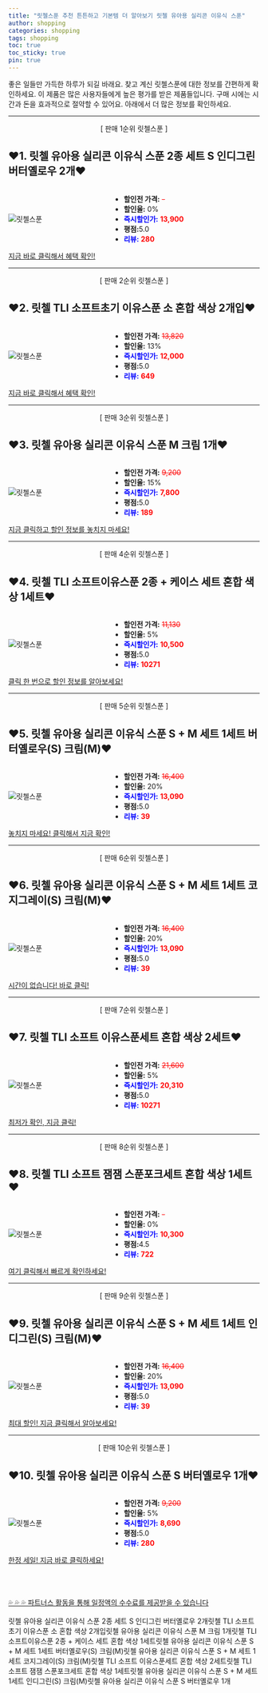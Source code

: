 ```yaml
---
title: "릿첼스푼 추천 튼튼하고 기본템 더 알아보기 릿첼 유아용 실리콘 이유식 스푼"
author: shopping
categories: shopping
tags: shopping
toc: true
toc_sticky: true
pin: true
---
```

좋은 일들만 가득한 하루가 되길 바래요. 찾고 계신 릿첼스푼에 대한 정보를 간편하게 확인하세요. 이 제품은 많은 사용자들에게 높은 평가를 받은 제품들입니다. 구매 시에는 시간과 돈을 효과적으로 절약할 수 있어요. 아래에서 더 많은 정보를 확인하세요.

---
<p class="toplist" style="margin: 0 auto; display: block; width: fit-content;">[ 판매 1순위 릿첼스푼 ]</p>

<h2><strong>❤️1. 릿첼 유아용 실리콘 이유식 스푼 2종 세트 S 인디그린 버터옐로우 2개❤️</strong></h2>

<div style="display: flex; align-items: center;">
    <div style="flex: 0.4;">
        <img src="https://thumbnail9.coupangcdn.com/thumbnails/remote/230x230ex/image/retail/images/2024/05/07/18/4/2a150754-e713-487d-a0d7-b2d9bffa69b7.jpg" alt="릿첼스푼" style="max-width: 100%;">
    </div>
    <div style="flex: 0.6; margin-left: 10px;">
        <ul>
            <li><strong>할인전 가격:</strong> <del style="color: red;">-</del></li>
            <li><strong>할인율:</strong> 0%</li>
            <li><span style='color:blue'><strong>즉시할인가:</strong></span> <span style='color:red'><strong>13,900</strong></span></li>
            <li><strong>평점:</strong>5.0</li>
            <li><span style='color:blue'><strong>리뷰:</strong></span> <span style='color:red'><strong>280</strong></span></li>
        </ul>
    </div>
</div>
<div class="center">
    <a href="https://selin100587001.github.io?lptag=AF9450613&subid=githubio&pageKey=7457757586&traceid=V0-153&itemId=22893868667&vendorItemId=89928413726" class="myButton">
        지금 바로 클릭해서 혜택 확인!
    </a>
</div>


---
<p class="toplist" style="margin: 0 auto; display: block; width: fit-content;">[ 판매 2순위 릿첼스푼 ]</p>

<h2><strong>❤️2. 릿첼 TLI 소프트초기 이유스푼 소 혼합 색상 2개입❤️</strong></h2>

<div style="display: flex; align-items: center;">
    <div style="flex: 0.4;">
        <img src="https://thumbnail8.coupangcdn.com/thumbnails/remote/230x230ex/image/product/image/vendoritem/2019/07/08/4766323995/351ac5bb-34f6-4f16-84ad-b63c839bcac9.jpg" alt="릿첼스푼" style="max-width: 100%;">
    </div>
    <div style="flex: 0.6; margin-left: 10px;">
        <ul>
            <li><strong>할인전 가격:</strong> <del style="color: red;">13,820</del></li>
            <li><strong>할인율:</strong> 13%</li>
            <li><span style='color:blue'><strong>즉시할인가:</strong></span> <span style='color:red'><strong>12,000</strong></span></li>
            <li><strong>평점:</strong>5.0</li>
            <li><span style='color:blue'><strong>리뷰:</strong></span> <span style='color:red'><strong>649</strong></span></li>
        </ul>
    </div>
</div>
<div class="center">
    <a href="https://selin100587001.github.io?lptag=AF9450613&subid=githubio&pageKey=220773108&traceid=V0-153&itemId=688729889&vendorItemId=4766323995" class="myButton">
        지금 바로 클릭해서 혜택 확인!
    </a>
</div>


---
<p class="toplist" style="margin: 0 auto; display: block; width: fit-content;">[ 판매 3순위 릿첼스푼 ]</p>

<h2><strong>❤️3. 릿첼 유아용 실리콘 이유식 스푼 M 크림 1개❤️</strong></h2>

<div style="display: flex; align-items: center;">
    <div style="flex: 0.4;">
        <img src="https://thumbnail6.coupangcdn.com/thumbnails/remote/230x230ex/image/retail/images/2023/07/11/9/8/00a48f8d-e43c-46f4-945a-4ed879422073.jpg" alt="릿첼스푼" style="max-width: 100%;">
    </div>
    <div style="flex: 0.6; margin-left: 10px;">
        <ul>
            <li><strong>할인전 가격:</strong> <del style="color: red;">9,200</del></li>
            <li><strong>할인율:</strong> 15%</li>
            <li><span style='color:blue'><strong>즉시할인가:</strong></span> <span style='color:red'><strong>7,800</strong></span></li>
            <li><strong>평점:</strong>5.0</li>
            <li><span style='color:blue'><strong>리뷰:</strong></span> <span style='color:red'><strong>189</strong></span></li>
        </ul>
    </div>
</div>
<div class="center">
    <a href="https://selin100587001.github.io?lptag=AF9450613&subid=githubio&pageKey=6687026282&traceid=V0-153&itemId=15440935422&vendorItemId=86542628387" class="myButton">
        지금 클릭하고 할인 정보를 놓치지 마세요!
    </a>
</div>


---
<p class="toplist" style="margin: 0 auto; display: block; width: fit-content;">[ 판매 4순위 릿첼스푼 ]</p>

<h2><strong>❤️4. 릿첼 TLI 소프트이유스푼 2종 + 케이스 세트 혼합 색상 1세트❤️</strong></h2>

<div style="display: flex; align-items: center;">
    <div style="flex: 0.4;">
        <img src="https://thumbnail6.coupangcdn.com/thumbnails/remote/230x230ex/image/retail/images/3741597394488711-54d7a022-1a89-4fbc-8942-e06415e5ba71.jpg" alt="릿첼스푼" style="max-width: 100%;">
    </div>
    <div style="flex: 0.6; margin-left: 10px;">
        <ul>
            <li><strong>할인전 가격:</strong> <del style="color: red;">11,130</del></li>
            <li><strong>할인율:</strong> 5%</li>
            <li><span style='color:blue'><strong>즉시할인가:</strong></span> <span style='color:red'><strong>10,500</strong></span></li>
            <li><strong>평점:</strong>5.0</li>
            <li><span style='color:blue'><strong>리뷰:</strong></span> <span style='color:red'><strong>10271</strong></span></li>
        </ul>
    </div>
</div>
<div class="center">
    <a href="https://selin100587001.github.io?lptag=AF9450613&subid=githubio&pageKey=269493422&traceid=V0-153&itemId=846578805&vendorItemId=71589650485" class="myButton">
        클릭 한 번으로 할인 정보를 알아보세요!
    </a>
</div>


---
<p class="toplist" style="margin: 0 auto; display: block; width: fit-content;">[ 판매 5순위 릿첼스푼 ]</p>

<h2><strong>❤️5. 릿첼 유아용 실리콘 이유식 스푼 S + M 세트 1세트 버터옐로우(S) 크림(M)❤️</strong></h2>

<div style="display: flex; align-items: center;">
    <div style="flex: 0.4;">
        <img src="https://thumbnail8.coupangcdn.com/thumbnails/remote/230x230ex/image/rs_quotation_api/ildksgqb/4f677e65a1b74556829e211ee2644cca.jpg" alt="릿첼스푼" style="max-width: 100%;">
    </div>
    <div style="flex: 0.6; margin-left: 10px;">
        <ul>
            <li><strong>할인전 가격:</strong> <del style="color: red;">16,400</del></li>
            <li><strong>할인율:</strong> 20%</li>
            <li><span style='color:blue'><strong>즉시할인가:</strong></span> <span style='color:red'><strong>13,090</strong></span></li>
            <li><strong>평점:</strong>5.0</li>
            <li><span style='color:blue'><strong>리뷰:</strong></span> <span style='color:red'><strong>39</strong></span></li>
        </ul>
    </div>
</div>
<div class="center">
    <a href="https://selin100587001.github.io?lptag=AF9450613&subid=githubio&pageKey=7956233590&traceid=V0-153&itemId=21982431259&vendorItemId=89624511276" class="myButton">
        놓치지 마세요! 클릭해서 지금 확인!
    </a>
</div>


---
<p class="toplist" style="margin: 0 auto; display: block; width: fit-content;">[ 판매 6순위 릿첼스푼 ]</p>

<h2><strong>❤️6. 릿첼 유아용 실리콘 이유식 스푼 S + M 세트 1세트 코지그레이(S) 크림(M)❤️</strong></h2>

<div style="display: flex; align-items: center;">
    <div style="flex: 0.4;">
        <img src="https://thumbnail7.coupangcdn.com/thumbnails/remote/230x230ex/image/rs_quotation_api/lkel8mzt/b9880d10cae849dab89689230aa0edb8.jpg" alt="릿첼스푼" style="max-width: 100%;">
    </div>
    <div style="flex: 0.6; margin-left: 10px;">
        <ul>
            <li><strong>할인전 가격:</strong> <del style="color: red;">16,400</del></li>
            <li><strong>할인율:</strong> 20%</li>
            <li><span style='color:blue'><strong>즉시할인가:</strong></span> <span style='color:red'><strong>13,090</strong></span></li>
            <li><strong>평점:</strong>5.0</li>
            <li><span style='color:blue'><strong>리뷰:</strong></span> <span style='color:red'><strong>39</strong></span></li>
        </ul>
    </div>
</div>
<div class="center">
    <a href="https://selin100587001.github.io?lptag=AF9450613&subid=githubio&pageKey=7956233590&traceid=V0-153&itemId=21982431256&vendorItemId=89624511253" class="myButton">
        시간이 없습니다! 바로 클릭!
    </a>
</div>


---
<p class="toplist" style="margin: 0 auto; display: block; width: fit-content;">[ 판매 7순위 릿첼스푼 ]</p>

<h2><strong>❤️7. 릿첼 TLI 소프트 이유스푼세트 혼합 색상 2세트❤️</strong></h2>

<div style="display: flex; align-items: center;">
    <div style="flex: 0.4;">
        <img src="https://thumbnail7.coupangcdn.com/thumbnails/remote/230x230ex/image/retail/images/2019/05/20/17/3/be1b5547-2930-4c27-80ce-e67e8fd19d7d.jpg" alt="릿첼스푼" style="max-width: 100%;">
    </div>
    <div style="flex: 0.6; margin-left: 10px;">
        <ul>
            <li><strong>할인전 가격:</strong> <del style="color: red;">21,600</del></li>
            <li><strong>할인율:</strong> 5%</li>
            <li><span style='color:blue'><strong>즉시할인가:</strong></span> <span style='color:red'><strong>20,310</strong></span></li>
            <li><strong>평점:</strong>5.0</li>
            <li><span style='color:blue'><strong>리뷰:</strong></span> <span style='color:red'><strong>10271</strong></span></li>
        </ul>
    </div>
</div>
<div class="center">
    <a href="https://selin100587001.github.io?lptag=AF9450613&subid=githubio&pageKey=269493422&traceid=V0-153&itemId=6950508491&vendorItemId=4802486848" class="myButton">
        최저가 확인, 지금 클릭!
    </a>
</div>


---
<p class="toplist" style="margin: 0 auto; display: block; width: fit-content;">[ 판매 8순위 릿첼스푼 ]</p>

<h2><strong>❤️8. 릿첼 TLI 소프트 잼잼 스푼포크세트 혼합 색상 1세트❤️</strong></h2>

<div style="display: flex; align-items: center;">
    <div style="flex: 0.4;">
        <img src="https://thumbnail9.coupangcdn.com/thumbnails/remote/230x230ex/image/retail/images/2019/07/22/15/4/d6e92191-e8f6-4a88-a458-a5e916a7248b.jpg" alt="릿첼스푼" style="max-width: 100%;">
    </div>
    <div style="flex: 0.6; margin-left: 10px;">
        <ul>
            <li><strong>할인전 가격:</strong> <del style="color: red;">-</del></li>
            <li><strong>할인율:</strong> 0%</li>
            <li><span style='color:blue'><strong>즉시할인가:</strong></span> <span style='color:red'><strong>10,300</strong></span></li>
            <li><strong>평점:</strong>4.5</li>
            <li><span style='color:blue'><strong>리뷰:</strong></span> <span style='color:red'><strong>722</strong></span></li>
        </ul>
    </div>
</div>
<div class="center">
    <a href="https://selin100587001.github.io?lptag=AF9450613&subid=githubio&pageKey=267010958&traceid=V0-153&itemId=836895015&vendorItemId=5130648196" class="myButton">
        여기 클릭해서 빠르게 확인하세요!
    </a>
</div>


---
<p class="toplist" style="margin: 0 auto; display: block; width: fit-content;">[ 판매 9순위 릿첼스푼 ]</p>

<h2><strong>❤️9. 릿첼 유아용 실리콘 이유식 스푼 S + M 세트 1세트 인디그린(S) 크림(M)❤️</strong></h2>

<div style="display: flex; align-items: center;">
    <div style="flex: 0.4;">
        <img src="https://thumbnail8.coupangcdn.com/thumbnails/remote/230x230ex/image/rs_quotation_api/2vgf7oyr/9b41e1a6c99f4b4d944580f4597fe7f4.jpg" alt="릿첼스푼" style="max-width: 100%;">
    </div>
    <div style="flex: 0.6; margin-left: 10px;">
        <ul>
            <li><strong>할인전 가격:</strong> <del style="color: red;">16,400</del></li>
            <li><strong>할인율:</strong> 20%</li>
            <li><span style='color:blue'><strong>즉시할인가:</strong></span> <span style='color:red'><strong>13,090</strong></span></li>
            <li><strong>평점:</strong>5.0</li>
            <li><span style='color:blue'><strong>리뷰:</strong></span> <span style='color:red'><strong>39</strong></span></li>
        </ul>
    </div>
</div>
<div class="center">
    <a href="https://selin100587001.github.io?lptag=AF9450613&subid=githubio&pageKey=7956233590&traceid=V0-153&itemId=21982431261&vendorItemId=89624511268" class="myButton">
        최대 할인! 지금 클릭해서 알아보세요!
    </a>
</div>


---
<p class="toplist" style="margin: 0 auto; display: block; width: fit-content;">[ 판매 10순위 릿첼스푼 ]</p>

<h2><strong>❤️10. 릿첼 유아용 실리콘 이유식 스푼 S 버터옐로우 1개❤️</strong></h2>

<div style="display: flex; align-items: center;">
    <div style="flex: 0.4;">
        <img src="https://thumbnail7.coupangcdn.com/thumbnails/remote/230x230ex/image/retail/images/2023/07/11/9/3/7531ef3c-6fdc-42da-9428-f5551d631dc4.jpg" alt="릿첼스푼" style="max-width: 100%;">
    </div>
    <div style="flex: 0.6; margin-left: 10px;">
        <ul>
            <li><strong>할인전 가격:</strong> <del style="color: red;">9,200</del></li>
            <li><strong>할인율:</strong> 5%</li>
            <li><span style='color:blue'><strong>즉시할인가:</strong></span> <span style='color:red'><strong>8,690</strong></span></li>
            <li><strong>평점:</strong>5.0</li>
            <li><span style='color:blue'><strong>리뷰:</strong></span> <span style='color:red'><strong>280</strong></span></li>
        </ul>
    </div>
</div>
<div class="center">
    <a href="https://selin100587001.github.io?lptag=AF9450613&subid=githubio&pageKey=7457757586&traceid=V0-153&itemId=19431380705&vendorItemId=86542628667" class="myButton">
        한정 세일! 지금 바로 클릭하세요!
    </a>
</div>

<br><br><br>[💦 💦 💦 파트너스 활동을 통해 일정액의 수수료를 제공받을 수 있습니다](https://link.coupang.com/a/bcpT2c)<br><br>릿첼 유아용 실리콘 이유식 스푼 2종 세트 S 인디그린 버터옐로우 2개릿첼 TLI 소프트초기 이유스푼 소 혼합 색상 2개입릿첼 유아용 실리콘 이유식 스푼 M 크림 1개릿첼 TLI 소프트이유스푼 2종 + 케이스 세트 혼합 색상 1세트릿첼 유아용 실리콘 이유식 스푼 S + M 세트 1세트 버터옐로우(S) 크림(M)릿첼 유아용 실리콘 이유식 스푼 S + M 세트 1세트 코지그레이(S) 크림(M)릿첼 TLI 소프트 이유스푼세트 혼합 색상 2세트릿첼 TLI 소프트 잼잼 스푼포크세트 혼합 색상 1세트릿첼 유아용 실리콘 이유식 스푼 S + M 세트 1세트 인디그린(S) 크림(M)릿첼 유아용 실리콘 이유식 스푼 S 버터옐로우 1개